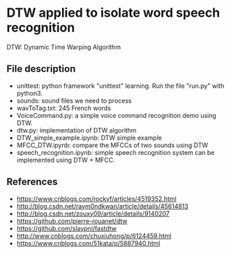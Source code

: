 # DTW applied to isolate word speech recognition
DTW: Dynamic Time Warping Algorithm

## File description
* unittest: python framework "unittest" learning. Run the file "run.py" with python3.
* sounds: sound files we need to process
* wavToTag.txt: 245 French words
* VoiceCommand.py: a simple voice command recognition demo using DTW. 
* dtw.py: implementation of DTW algorithm
* DTW_simple_example.ipynb: DTW simple example
* MFCC_DTW.ipynb: compare the MFCCs of two sounds using DTW
* speech_recognition.ipynb: simple speech recognition system can be implemented using DTW + MFCC. 


## References
* https://www.cnblogs.com/rockyf/articles/4519352.html
* http://blog.csdn.net/raym0ndkwan/article/details/45614813
* http://blog.csdn.net/zouxy09/article/details/9140207
* https://github.com/pierre-rouanet/dtw
* https://github.com/slaypni/fastdtw
* http://www.cnblogs.com/chuxiuhong/p/6124459.html
* https://www.cnblogs.com/51kata/p/5887940.html
